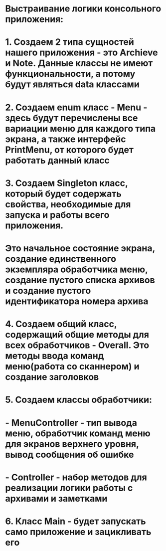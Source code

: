 # Выстраивание логики консольного приложения:

# 1. Создаем 2 типа сущностей нашего приложения - это Archieve и Note. Данные классы не имеют функциональности, а потому будут являться data классами

# 2. Создаем enum класс - Menu - здесь будут перечислены все вариации меню для каждого типа экрана, а также интерфейс PrintMenu, от которого будет работать данный класс

# 3. Создаем Singleton класс, который будет содержать свойства, необходимые для запуска и работы всего приложения. 
# Это начальное состояние экрана, создание единственного экземпляра обработчика меню, создание пустого списка архивов и создание пустого идентификатора номера архива

# 4. Создаем общий класс, содержащий общие методы для всех обработчиков - Overall. Это методы ввода команд меню(работа со сканнером) и создание заголовков

# 5. Создаем классы обработчики: 

# - MenuController - тип вывода меню, обработчик команд меню для экранов верхнего уровня, вывод сообщения об ошибке
# - Controller - набор методов для реализации логики работы с архивами и заметками

# 6. Класс Main - будет запускать само приложение и зацикливать его

